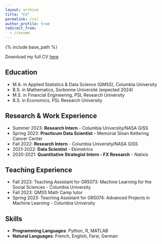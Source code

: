 ```yaml
---
layout: archive
title: "CV"
permalink: /cv/
author_profile: true
redirect_from:
  - /resume
---
```


{% include base_path %}

Download my full CV [here](https://emileDesmaili.github.io/files/CV.pdf)


## Education

* M.A. in Applied Statistics & Data Science (QMSS), Columbia University
* B.S. in Mathematics, Sorbonne Université (expected 2024)
* M.S. in Financial Engineering, PSL Research University
* B.S. in Economics, PSL Research University


## Research & Work Experience

* Summer 2023: **Research Intern** - Columbia University/NASA GISS
* Spring 2023: **Practicum Data Scientist** - Memorial Sloan Kettering Cancer Center
* Fall 2022: **Research Intern** - Columbia University/NASA GISS
* 2021-2022: **Data Scientist** - Ekimetrics
* 2020-2021: **Quantitative Strategist Intern - FX Research** - Natixis


## Teaching Experience

* Fall 2023: Teaching Assistant for GR5073: Machine Learning for the Social Sciences - Columbia University
* Fall 2023: QMSS Math Camp tutor
* Spring 2023: Teaching Assistant for GR5074: Advanced Projects in Machine Learning - Columbia University


## Skills

* **Programming Languages**: Python, R, MATLAB
* **Natural Languages**: French, English, Farsi, German




